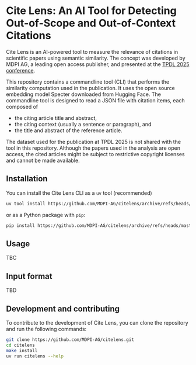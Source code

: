 # Cite Lens: An AI Tool for Detecting Out-of-Scope and Out-of-Context Citations 

Cite Lens is an AI-powered tool to measure the relevance of citations in scientific papers using semantic similarity.
The concept was developed by MDPI AG, a leading open access publisher, and presented at the
[TPDL 2025 conference](https://tpdl2025.github.io/).

This repository contains a commandline tool (CLI) that performs the similarity computation used in the publication.
It uses the open source embedding model Specter downloaded from Hugging Face.
The commandline tool is designed to read
a JSON file with citation items, each composed of
* the citing article title and abstract,
* the citing context (usually a sentence or paragraph), and
* the title and abstract of the reference article.

The dataset used for the publication at TPDL 2025 is not shared with the tool in this repository.
Although the papers used in the analysis are open access, the cited articles might be subject
to restrictive copyright licenses and cannot be made available.

## Installation

You can install the Cite Lens CLI as a `uv` tool (recommended)
```bash
uv tool install https://github.com/MDPI-AG/citelens/archive/refs/heads/master.zip
```

or as a Python package with `pip`:

```bash
pip install https://github.com/MDPI-AG/citelens/archive/refs/heads/master.zip
```

## Usage

TBC

## Input format

TBD

## Development and contributing

To contribute to the development of Cite Lens, you can clone the repository and run the following commands:

```bash
git clone https://github.com/MDPI-AG/citelens.git
cd citelens
make install
uv run citelens --help
```